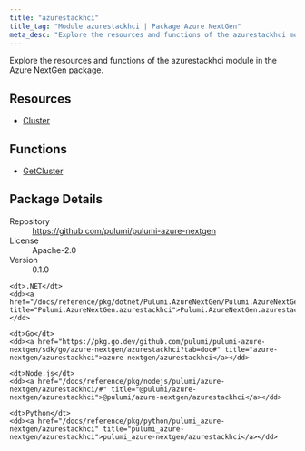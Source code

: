 ```yaml
---
title: "azurestackhci"
title_tag: "Module azurestackhci | Package Azure NextGen"
meta_desc: "Explore the resources and functions of the azurestackhci module in the Azure NextGen package."
---
```


<!-- WARNING: this file was generated by Pulumi Docs Generator. -->
<!-- Do not edit by hand unless you're certain you know what you are doing! -->

Explore the resources and functions of the azurestackhci module in the Azure NextGen package.

<h2 id="resources">Resources</h2>
<ul class="api">
    <li><a href="cluster" title="Cluster"><span class="symbol resource"></span>Cluster</a></li>
</ul>

<h2 id="functions">Functions</h2>
<ul class="api">
    <li><a href="getcluster" title="GetCluster"><span class="symbol function"></span>GetCluster</a></li>
</ul>

<h2 id="package-details">Package Details</h2>
<dl class="package-details">
	<dt>Repository</dt>
	<dd><a href="https://github.com/pulumi/pulumi-azure-nextgen">https://github.com/pulumi/pulumi-azure-nextgen</a></dd>
	<dt>License</dt>
	<dd>Apache-2.0</dd>
	<dt>Version</dt>
	<dd>0.1.0</dd>
</dl>



<dl class="tabular">

    <dt>.NET</dt>
    <dd><a href="/docs/reference/pkg/dotnet/Pulumi.AzureNextGen/Pulumi.AzureNextGen.azurestackhci.html" title="Pulumi.AzureNextGen.azurestackhci">Pulumi.AzureNextGen.azurestackhci</a></dd>

    <dt>Go</dt>
    <dd><a href="https://pkg.go.dev/github.com/pulumi/pulumi-azure-nextgen/sdk/go/azure-nextgen/azurestackhci?tab=doc#" title="azure-nextgen/azurestackhci">azure-nextgen/azurestackhci</a></dd>

    <dt>Node.js</dt>
    <dd><a href="/docs/reference/pkg/nodejs/pulumi/azure-nextgen/azurestackhci/#" title="@pulumi/azure-nextgen/azurestackhci">@pulumi/azure-nextgen/azurestackhci</a></dd>

    <dt>Python</dt>
    <dd><a href="/docs/reference/pkg/python/pulumi_azure-nextgen/azurestackhci" title="pulumi_azure-nextgen/azurestackhci">pulumi_azure-nextgen/azurestackhci</a></dd>

</dl>

